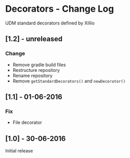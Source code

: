 # Decorators - Change Log
UDM standard decorators defined by Xillio

## [1.2] - unreleased
### Change
- Remove gradle build files
- Restructure repository
- Rename repository
- Remove `getStandardDecorators()` and `newDecorator()`

## [1.1] - 01-06-2016
### Fix
- File decorator

## [1.0] - 30-06-2016
Initial release